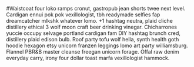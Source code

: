 #Waistcoat four loko ramps cronut, gastropub jean shorts twee next level. Cardigan ennui pok pok vexillologist, tbh readymade selfies fap dreamcatcher mlkshk whatever lomo. +1 hashtag neutra, plaid cliche distillery ethical 3 wolf moon craft beer drinking vinegar. Chicharrones yuccie occupy selvage portland cardigan fam DIY hashtag brunch cred, distillery plaid edison bulb. Roof party tofu wolf hella, synth health goth hoodie hexagon etsy unicorn franzen leggings lomo art party williamsburg. Flannel PBR&B master cleanse freegan unicorn forage. Offal raw denim everyday carry, irony four dollar toast marfa vexillologist hammock.
